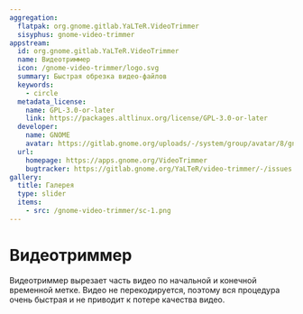 ```yaml
---
aggregation:
  flatpak: org.gnome.gitlab.YaLTeR.VideoTrimmer
  sisyphus: gnome-video-trimmer
appstream:
  id: org.gnome.gitlab.YaLTeR.VideoTrimmer
  name: Видеотриммер
  icon: /gnome-video-trimmer/logo.svg
  summary: Быстрая обрезка видео-файлов
  keywords:
    - circle
  metadata_license:
    name: GPL-3.0-or-later
    link: https://packages.altlinux.org/license/GPL-3.0-or-later
  developer:
    name: GNOME
    avatar: https://gitlab.gnome.org/uploads/-/system/group/avatar/8/gnomelogo.png?width=48
  url:
    homepage: https://apps.gnome.org/VideoTrimmer
    bugtracker: https://gitlab.gnome.org/YaLTeR/video-trimmer/-/issues
gallery:
  title: Галерея
  type: slider
  items:
    - src: /gnome-video-trimmer/sc-1.png
---
```


# Видеотриммер

Видеотриммер вырезает часть видео по начальной и конечной временной метке. Видео не перекодируется, поэтому вся процедура очень быстрая и не приводит к потере качества видео.

<AGWGallery />

<!--@include: @apps/.parts/install/content-repo.md-->
<!--@include: @apps/.parts/install/content-flatpak.md-->
